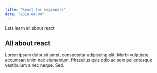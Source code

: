 ```yaml
---
title: "React for beginners"
date: "2018-04-04"
---
```


Lets learn all about react

## All about react

Lorem ipsum dolor sit amet, consectetur adipiscing elit. Morbi vulputate accumsan enim nec elementum. Phasellus quis odio ac sem pellentesque vestibulum a nec neque. Sed.
